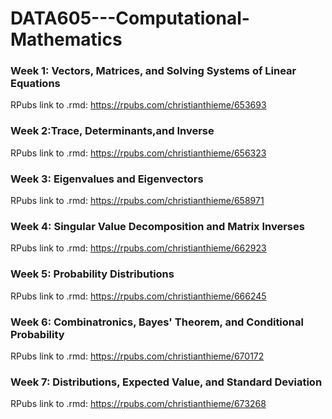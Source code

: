 # DATA605---Computational-Mathematics

### Week 1: Vectors, Matrices, and Solving Systems of Linear Equations
RPubs link to .rmd: https://rpubs.com/christianthieme/653693

### Week 2:Trace, Determinants,and Inverse
RPubs link to .rmd: https://rpubs.com/christianthieme/656323

### Week 3: Eigenvalues and Eigenvectors
RPubs link to .rmd: https://rpubs.com/christianthieme/658971

### Week 4: Singular Value Decomposition and Matrix Inverses
RPubs link to .rmd: https://rpubs.com/christianthieme/662923

### Week 5: Probability Distributions
RPubs link to .rmd: https://rpubs.com/christianthieme/666245

### Week 6: Combinatronics, Bayes' Theorem, and Conditional Probability
RPubs link to .rmd: https://rpubs.com/christianthieme/670172

### Week 7: Distributions, Expected Value, and Standard Deviation
RPubs link to .rmd: https://rpubs.com/christianthieme/673268
